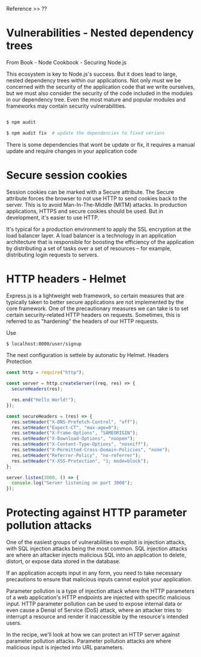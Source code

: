 <!-- @format -->

Reference >> ??

# Vulnerabilities - Nested dependency trees

From Book - Node Cookbook - Securing Node.js

This ecosystem is key to Node.js's success. But it does lead to large, nested dependency trees within our applications. Not only must we be concerned with the security of the application code that we write ourselves, but we must also consider the security of the code included in the modules in our dependency tree. Even the most mature and popular modules and frameworks may contain security vulnerabilities.

```bash

$ npm audit

$ npm audit fix  # update the dependencies to fixed verions
```

There is some dependencies that wont be update or fix, it requires a manual update and require changes in your application code

# Secure session cookies

Session cookies can be marked with a Secure attribute. The Secure attribute forces the browser to not use HTTP to send cookies back to the server. This is to avoid Man-In-The-Middle (MITM) attacks. In production applications, HTTPS and secure cookies should be used. But in development, it's easier to use HTTP.

It's typical for a production environment to apply the SSL encryption at the load balancer layer. A load balancer is a technology in an application architecture that is responsible for boosting the efficiency of the application by distributing a set of tasks over a set of resources – for example, distributing login requests to servers.

# HTTP headers - Helmet

Express.js is a lightweight web framework, so certain measures that are typically taken to better secure applications are not implemented by the core framework. One of the precautionary measures we can take is to set certain security-related HTTP headers on requests. Sometimes, this is referred to as "hardening" the headers of our HTTP requests.

Use

```bash
$ localhost:8000/user/signup
```

The next configuration is settele by autonatic by Helmet.
Headers Protection

```js
const http = require("http");

const server = http.createServer((req, res) => {
  secureHeaders(res);

  res.end("Hello World!");
});

const secureHeaders = (res) => {
  res.setHeader("X-DNS-Prefetch-Control", "off");
  res.setHeader("Expect-CT", "max-age=0");
  res.setHeader("X-Frame-Options", "SAMEORIGIN");
  res.setHeader("X-Download-Options", "noopen");
  res.setHeader("X-Content-Type-Options", "nosniff");
  res.setHeader("X-Permitted-Cross-Domain-Policies", "none");
  res.setHeader("Referrer-Policy", "no-referrer");
  res.setHeader("X-XSS-Protection", "1; mode=block");
};

server.listen(3000, () => {
  console.log("Server listening on port 3000");
});
```

# Protecting against HTTP parameter pollution attacks

One of the easiest groups of vulnerabilities to exploit is injection attacks, with SQL injection attacks being the most common. SQL injection attacks are where an attacker injects malicious SQL into an application to delete, distort, or expose data stored in the database.

If an application accepts input in any form, you need to take necessary precautions to ensure that malicious inputs cannot exploit your application.

Parameter pollution is a type of injection attack where the HTTP parameters of a web application's HTTP endpoints are injected with specific malicious input. HTTP parameter pollution can be used to expose internal data or even cause a Denial of Service (DoS) attack, where an attacker tries to interrupt a resource and render it inaccessible by the resource's intended users.

In the recipe, we'll look at how we can protect an HTTP server against parameter pollution attacks. Parameter pollution attacks are where malicious input is injected into URL parameters.
